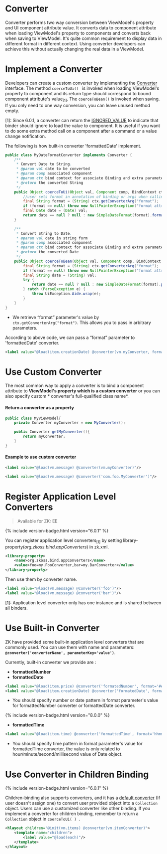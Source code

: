 # Converter
Converter performs two way conversion between ViewModel's property and UI component attribute value. It converts data to component attribute when loading ViewModel's property to components and converts back when saving to ViewModel. It's quite common requirement to display data in different format in different context. Using converter developers can achieve this without actually changing the real data in a ViewModel.

Implement a Converter
=====================
Developers can create a custom converter by implementing the [Converter](http://www.zkoss.org/javadoc/latest/zk/org/zkoss/bind/Converter.html) interface. The method
`coerceToUi() ` is invoked when loading ViewModel's property to component and its return type should correspond to bound component attribute's value<sub>[1]</sub>. The ` coerceToBean() ` is invoked when saving. If you only need to one way conversion, you can leave unused method empty.

[1]: Since 6.0.1, a converter can return the [IGNORED_VALUE](http://www.zkoss.org/javadoc/latest/zk/org/zkoss/bind/Converter.html#IGNORED_VALUE) to indicate that binder should ignore to load the value to component. It is useful if you want to do some extra method call on a component after a command or a value change notification.

The following is how built-in converter 'formattedDate' implement.
```java
public class MyDateFormatConverter implements Converter {
    /**
     * Convert Date to String.
     * @param val date to be converted
     * @param comp associated component
     * @param ctx bind context for associate Binding and extra parameter (e.g. format)
     * @return the converted String
     */
    public Object coerceToUi(Object val, Component comp, BindContext ctx) {
        //user sets format in annotation of binding or args when calling binder.addPropertyBinding()
        final String format = (String) ctx.getConverterArg("format");
        if (format == null) throw new NullPointerException("format attribute not found");
        final Date date = (Date) val;
        return date == null ? null : new SimpleDateFormat(format).format(date);
    }

    /**
     * Convert String to Date.
     * @param val date in string form
     * @param comp associated component
     * @param ctx bind context for associate Binding and extra parameter (e.g. format)
     * @return the converted Date
     */
    public Object coerceToBean(Object val, Component comp, BindContext ctx) {
        final String format = (String) ctx.getConverterArg("format");
        if (format == null) throw new NullPointerException("format attribute not found");
        final String date = (String) val;
        try {
            return date == null ? null : new SimpleDateFormat(format).parse(date);
        } catch (ParseException e) {
            throw UiException.Aide.wrap(e);
        }
    }
}
```
- We retrieve “format” parameter's value by ` ctx.getConverterArg("format") `. This allows you to pass in arbitrary parameters.

According to above code, we can pass a “format” parameter to 'formattedDate' converter.
```xml
<label value="@load(item.creationDate) @converter(vm.myConverter, format='yyyy/MM/dd')"/>
```

Use Custom Converter
====================
The most common way to apply a converter is to bind a component attribute to **ViewModel's property which is a custom converter** or you can also specify custom * converter's full-qualified class name*.

#### Return a converter as a property
```java
public class MyViewModel{
    private Converter myConverter = new MyConverter();

    public Converter getMyConverter(){
        return myConverter;
    }
}
```
#### Example to use custom converter
```xml
<label value="@load(vm.message) @converter(vm.myConverter)"/>

<label value="@load(vm.message) @converter('com.foo.MyConverter')"/>
```

Register Application Level Converters
=====================================
> Available for ZK: EE

{% include version-badge.html version="6.0.1" %}

You can register application level converters<sub>[1]</sub> by setting library-property(*org.zkoss.bind.appConverters*) in zk.xml.
```xml
<library-property>
    <name>org.zkoss.bind.appConverters</name>
    <value>foo=my.FooConverter,bar=my.BarConverter</value>
</library-property>
```
Then use them by converter name.
```xml
<label value="@load(vm.message) @converter('foo')"/>
<label value="@load(vm.message) @converter('bar')"/>
```

[1]: Application level converter only has one instance and is shared between all binders.

Use Built-in Converter
======================
ZK have provided some built-in application level converters that are commonly used. You can use them with name and parameters: **`@converter('converterName', parameterKey='value')`**.

Currently, built-in converter we provide are :
- **formattedNumber**
- **formattedDate**

```xml
<label value="@load(item.price) @converter('formatedNumber', format='###,##0.00')"/>
<label value="@load(item.creationDate) @converter('formatedDate', format='yyyy/MM/dd')"/>
```
- You should specify number or date pattern in format parameter's value for formattedNumber converter or formattedDate converter.

{% include version-badge.html version="8.0.0" %}

- **formattedTime**
```xml
<label value="@load(item.time) @converter('formattedTime', format='hhmmss')"/>
```
- You should specify time pattern in format parameter's value for formattedTime converter, the value is only related to hour/minute/second/millisecond value of Date object.

Use Converter in Children Binding
=================================
{% include version-badge.html version="6.0.1" %}

Children-binding also supports converters, and it has a [default converter](./children_binding) (If user doesn't assign one) to convert user provided object into a ` Collection ` object. Users can use a customized converter like other binding. If you implement a converter for children
binding, remember to return a ` Collection ` object in
`coerceToUi( ) `.

```xml
<hlayout children="@init(vm.items) @converter(vm.itemConverter)">
    <template name="children">
        <label value="@load(each)"/>
    </template>
</hlayout>
```
